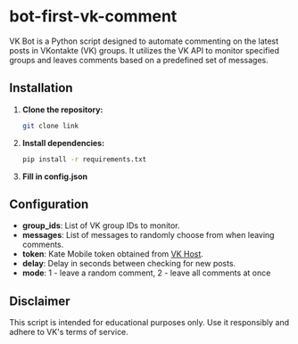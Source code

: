 # bot-first-vk-comment

VK Bot is a Python script designed to automate commenting on the latest posts in VKontakte (VK) groups. It utilizes the VK API to monitor specified groups and leaves comments based on a predefined set of messages.

## Installation

1. **Clone the repository:**

   ```bash
   git clone link
   
2. **Install dependencies:**

   ```bash
   pip install -r requirements.txt

3. **Fill in config.json**
    
## Configuration

- **group_ids**: List of VK group IDs to monitor.
- **messages**: List of messages to randomly choose from when leaving comments.
- **token**: Kate Mobile token obtained from [VK Host](https://vkhost.github.io/).
- **delay**: Delay in seconds between checking for new posts.
- **mode**: 1 - leave a random comment, 2 - leave all comments at once
## Disclaimer

This script is intended for educational purposes only. Use it responsibly and adhere to VK's terms of service.

